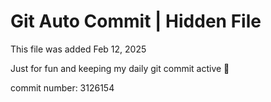 # Git Auto Commit | Hidden File

This file was added Feb 12, 2025

Just for fun and keeping my daily git commit active 🤪

commit number: 3126154
